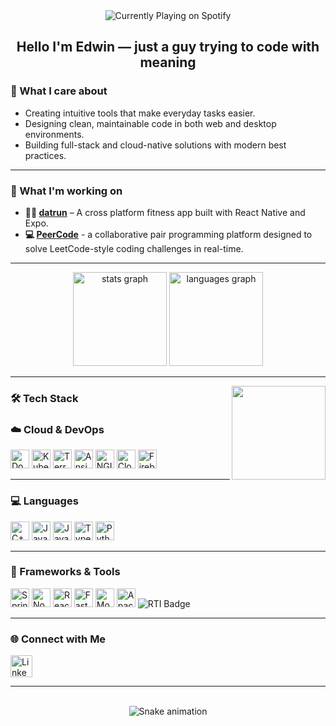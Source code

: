 <div align="center">
  <img src="https://zizo-spotify.herokuapp.com/" alt="Currently Playing on Spotify" />
</div>

<h2 align="center">Hello I'm Edwin — just a guy trying to code with meaning</h2>

### 🎯 What I care about

- Creating intuitive tools that make everyday tasks easier.
- Designing clean, maintainable code in both web and desktop environments.
- Building full-stack and cloud-native solutions with modern best practices.

---

### 🚀 What I'm working on

- **🏃‍♂️ [datrun](https://github.com/prosh2/datrun)** – A cross platform fitness app built with React Native and Expo.
- **💻 [PeerCode](https://github.com/yzhedwin/sh-peercode-app)** - a collaborative pair programming platform designed to solve LeetCode-style coding challenges in real-time.

---

<div align="center">
 <img src="https://github-readme-stats.vercel.app/api?hide_title=false&hide_rank=false&show_icons=true&include_all_commits=true&count_private=true&disable_animations=false&theme=react&locale=en&hide_border=false&custom_title=Stats&username=yzhedwin" height="150" alt="stats graph"  />
  <img src="https://github-readme-stats.vercel.app/api/top-langs?locale=en&hide_title=false&layout=compact&card_width=320&langs_count=5&theme=react&hide_border=false&username=yzhedwin" height="150" alt="languages graph"  />
</div>

---

<img align="right" src="https://media-exp1.licdn.com/dms/image/C4E03AQGl15fII2P1aQ/profile-displayphoto-shrink_800_800/0/1654678451069?e=1669852800&v=beta&t=_EaU2uMEGQ6bN0yiV8CWuOoY3cVy6A3JQFXMKFvQHxs" height="150" />

### 🛠 Tech Stack
### ☁️ Cloud & DevOps

<div align="left">
  <img src="https://cdn.jsdelivr.net/gh/devicons/devicon/icons/docker/docker-original.svg" height="30" alt="Docker" />
  <img src="https://cdn.jsdelivr.net/gh/devicons/devicon/icons/kubernetes/kubernetes-plain.svg" height="30" alt="Kubernetes" />
  <img src="https://cdn.jsdelivr.net/gh/devicons/devicon/icons/terraform/terraform-original.svg" height="30" alt="Terraform" />
  <img src="https://cdn.jsdelivr.net/gh/devicons/devicon/icons/ansible/ansible-original.svg" height="30" alt="Ansible" />
  <img src="https://cdn.jsdelivr.net/gh/devicons/devicon/icons/nginx/nginx-original.svg" height="30" alt="NGINX" />
  <img src="https://cdn.jsdelivr.net/gh/devicons/devicon/icons/cloudflare/cloudflare-original.svg" height="30" alt="Cloudflare" />
  <img src="https://cdn.jsdelivr.net/gh/devicons/devicon/icons/firebase/firebase-plain.svg" height="30" alt="Firebase" />
</div>

---

### 💻 Languages

<div align="left">
  <img src="https://cdn.jsdelivr.net/gh/devicons/devicon/icons/cplusplus/cplusplus-original.svg" height="30" alt="C++" />
  <img src="https://cdn.jsdelivr.net/gh/devicons/devicon/icons/java/java-original.svg" height="30" alt="Java" />
  <img src="https://cdn.jsdelivr.net/gh/devicons/devicon/icons/javascript/javascript-original.svg" height="30" alt="JavaScript" />
  <img src="https://cdn.jsdelivr.net/gh/devicons/devicon/icons/typescript/typescript-original.svg" height="30" alt="TypeScript" />
  <img src="https://cdn.jsdelivr.net/gh/devicons/devicon/icons/python/python-original.svg" height="30" alt="Python" />
</div>

---

### 🧰 Frameworks & Tools

<div align="left">
  <img src="https://cdn.jsdelivr.net/gh/devicons/devicon/icons/spring/spring-original.svg" height="30" alt="Spring Boot" />
  <img src="https://cdn.jsdelivr.net/gh/devicons/devicon/icons/nodejs/nodejs-original.svg" height="30" alt="Node.js" />
  <img src="https://cdn.jsdelivr.net/gh/devicons/devicon/icons/react/react-original.svg" height="30" alt="React" />
  <img src="https://cdn.jsdelivr.net/gh/devicons/devicon/icons/fastapi/fastapi-original.svg" height="30" alt="FastAPI" />
  <img src="https://cdn.jsdelivr.net/gh/devicons/devicon/icons/mongodb/mongodb-original.svg" height="30" alt="MongoDB" />
  <img src="https://cdn.jsdelivr.net/gh/devicons/devicon/icons/apachekafka/apachekafka-original.svg" height="30" alt="Apache Kafka" />
  <img src="https://img.shields.io/badge/RTI?style=flat-square&link=https%3A%2F%2Fwww.rti.com%2F" alt="RTI Badge" />
</div>

---

### 🌐 Connect with Me

<div align="left">
  <a href="https://www.linkedin.com/in/yzhedwin/" target="_blank">
    <img src="https://img.shields.io/static/v1?message=LinkedIn&logo=linkedin&label=&color=0077B5&logoColor=white&style=for-the-badge" height="35" alt="LinkedIn Badge" />
  </a>
</div>

---

<br clear="both" />

<div align="center">
  <img src="https://raw.githubusercontent.com/yzhedwin/yzhedwin/output/snake.svg" alt="Snake animation" />
</div>
